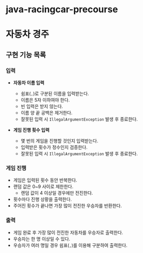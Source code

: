 # java-racingcar-precourse

# 자동차 경주

## 구현 기능 목록

### 입력
- **자동차 이름 입력**
  - 쉼표(`,`)로 구분된 이름을 입력받는다.
  - 이름은 5자 이하여야 한다.
  - 빈 입력은 받지 않는다.
  - 이름 양 끝 공백은 제거한다.
  - 잘못된 입력 시 `IllegalArgumentException` 발생 후 종료한다.


- **게임 진행 횟수 입력**
  - 몇 번의 게임을 진행할 것인지 입력받는다.
  - 입력받은 횟수가 정수인지 검증한다.
  - 잘못된 입력 시 `IllegalArgumentException` 발생 후 종료한다.



### 게임 진행
- 게임은 입력된 횟수 동안 반복한다.
- 랜덤 값은 0~9 사이로 제한한다.
  - 랜덤 값이 4 이상일 경우에만 전진한다.
- 횟수마다 진행 상황을 출력한다.
- 주어진 횟수가 끝나면 가장 많이 전진한 우승자를 반환한다.



### 출력
- 게임 완료 후 가장 많이 전진한 자동차를 우승자로 출력한다.
- 우승자는 한 명 이상일 수 있다.
- 우승자가 여러 명일 경우 쉼표(`,`)를 이용해 구분하여 출력한다.